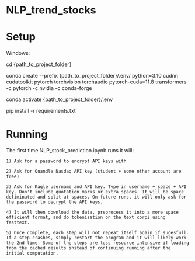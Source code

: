 # NLP_trend_stocks

# Setup

Windows:

cd {path_to_project_folder}

conda create --prefix {path_to_project_folder}/.env/  python=3.10  cudnn cudatoolkit pytorch torchvision torchaudio pytorch-cuda=11.8 transformers -c pytorch -c nvidia -c conda-forge

conda activate {path_to_project_folder}/.env

pip install -r requirements.txt

# Running

The first time NLP_stock_prediction.ipynb runs it will:

    1) Ask for a password to encrypt API keys with

    2) Ask for Quandle Nasdaq API key (student + some other account are free)

    3) Ask for Kagle username and API key. Type in username + space + API key. Don't include quotation marks or extra spaces. It will be space deliminated and split at spaces. On future runs, it will only ask for the password to decrypt the API keys.

    4) It will then download the data, preprocess it into a more space efficient format, and do tokenization on the text corpi using fasttext.

    5) Once complete, each step will not repeat itself again if sucesfull. If a step crashes, simply restart the program and it will likely work the 2nd time. Some of the steps are less resource intensive if loading from the cached results instead of continuing running after the initial computation.
